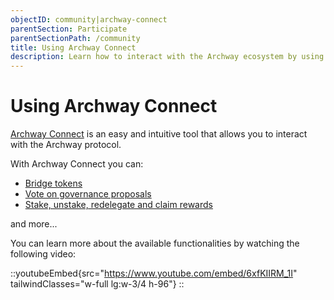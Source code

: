 ```yaml
---
objectID: community|archway-connect
parentSection: Participate
parentSectionPath: /community
title: Using Archway Connect
description: Learn how to interact with the Archway ecosystem by using Archway Connect.
---
```


# Using Archway Connect

<a href="https://connect.archway.io/" target="_blank">Archway Connect</a> is an easy and intuitive tool that allows you to interact with the Archway protocol.

With Archway Connect you can:
- [Bridge tokens](/community/managing-tokens/bridge-tokens)
- [Vote on governance proposals](/community/governance/vote/vote-connect)
- [Stake, unstake, redelegate and claim rewards](/community/staking/archway-connect-staking)

and more...

You can learn more about the available functionalities by watching the following video:

::youtubeEmbed{src="https://www.youtube.com/embed/6xfKIIRM_1I" tailwindClasses="w-full lg:w-3/4 h-96"}
::